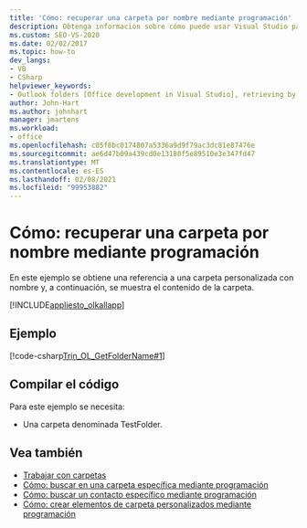 ```yaml
---
title: 'Cómo: recuperar una carpeta por nombre mediante programación'
description: Obtenga información sobre cómo puede usar Visual Studio para recuperar mediante programación una carpeta por nombre y, a continuación, mostrar el contenido de la carpeta.
ms.custom: SEO-VS-2020
ms.date: 02/02/2017
ms.topic: how-to
dev_langs:
- VB
- CSharp
helpviewer_keywords:
- Outlook folders [Office development in Visual Studio], retrieving by name
author: John-Hart
ms.author: johnhart
manager: jmartens
ms.workload:
- office
ms.openlocfilehash: c05f8bc0174807a5336a9d9f79ac3dc81e87476e
ms.sourcegitcommit: ae6d47b09a439cd0e13180f5e89510e3e347fd47
ms.translationtype: MT
ms.contentlocale: es-ES
ms.lasthandoff: 02/08/2021
ms.locfileid: "99953882"
---
```

# <a name="how-to-programmatically-retrieve-a-folder-by-name"></a>Cómo: recuperar una carpeta por nombre mediante programación
  En este ejemplo se obtiene una referencia a una carpeta personalizada con nombre y, a continuación, se muestra el contenido de la carpeta.

 [!INCLUDE[appliesto_olkallapp](../vsto/includes/appliesto-olkallapp-md.md)]

## <a name="example"></a>Ejemplo
 [!code-csharp[Trin_OL_GetFolderName#1](../vsto/codesnippet/CSharp/Trin_OL_GetFolderName/thisaddin.cs#1)]

## <a name="compile-the-code"></a>Compilar el código
 Para este ejemplo se necesita:

- Una carpeta denominada TestFolder.

## <a name="see-also"></a>Vea también
- [Trabajar con carpetas](../vsto/working-with-folders.md)
- [Cómo: buscar en una carpeta específica mediante programación](../vsto/how-to-programmatically-search-within-a-specific-folder.md)
- [Cómo: buscar un contacto específico mediante programación](../vsto/how-to-programmatically-search-for-a-specific-contact.md)
- [Cómo: crear elementos de carpeta personalizados mediante programación](../vsto/how-to-programmatically-create-custom-folder-items.md)
